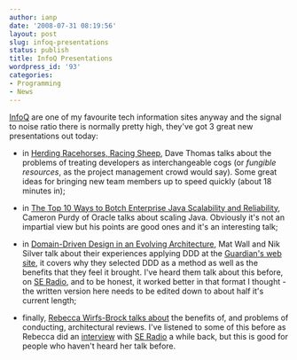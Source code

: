 ```yaml
---
author: ianp
date: '2008-07-31 08:19:56'
layout: post
slug: infoq-presentations
status: publish
title: InfoQ Presentations
wordpress_id: '93'
categories:
- Programming
- News
---
```


[InfoQ][1] are one of my favourite tech information sites anyway and the
signal to noise ratio there is normally pretty high, they've got 3 great
new presentations out today:

* in [Herding Racehorses, Racing Sheep][2], Dave Thomas talks about the problems of treating developers
as interchangeable cogs (or _fungible resources_, as the project
management crowd would say). Some great ideas for bringing new team
members up to speed quickly (about 18 minutes in);

* in [The Top 10 Ways to Botch Enterprise Java Scalability and Reliability][3], Cameron
Purdy of Oracle talks about scaling Java. Obviously it's not an
impartial view but his points are good ones and it's an interesting
talk;

* in [Domain-Driven Design in an Evolving Architecture][4], Mat
Wall and Nik Silver talk about their experiences applying DDD at the
[Guardian's web site][5], it covers why they selected DDD as a method as
well as the benefits that they feel it brought. I've heard them talk
about this before, on [SE Radio][8], and to be honest, it worked better
in that format I thought - the written version here needs to be edited
down to about half it's current length;

* finally, [Rebecca Wirfs-Brock talks about][6] the benefits of, and problems of conducting,
architectural reviews. I've listened to some of this before as Rebecca
did an [interview][7] with [SE Radio][8] a while back, but this is good
for people who haven't heard her talk before.

[1]: http://www.infoq.com/
[2]: http://www.infoq.com/news/2008/07/Developing-Expertise-Dave-Thomas
[3]: http://www.infoq.com/news/2008/07/presentation-botch-scalability
[4]: http://www.infoq.com/articles/ddd-evolving-architecture
[5]: http://guardian.co.uk/
[6]: http://www.infoq.com/news/2008/07/Architecture-Reviews-Brock
[7]: http://www.se-radio.net/podcast/2008-04/episode-93-lessons-learned-architecture-reviews-rebecca-wirfsbrock
[8]: http://se-radio.net/
